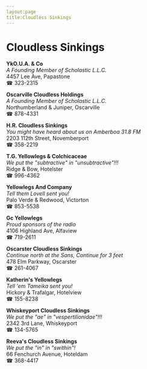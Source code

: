 ```yaml
---
layout:page
title:Cloudless Sinkings
---
```

# Cloudless Sinkings

**YkO.U.A. & Co**  
_A Founding Member of Scholastic L.L.C._  
4457 Lee Ave, Papastone  
☎ 323-2315



**Oscarville Cloudless Holdings**  
_A Founding Member of Scholastic L.L.C._  
Northumberland & Juniper, Oscarville  
☎ 878-4331



**H.R. Cloudless Sinkings**  
_You might have heard about us on Amberboa 31.8 FM_  
2203 112th Street, Novemberport  
☎ 358-2219



**T.G. Yellowlegs & Colchicaceae**  
_We put the "subtractive" in "unsubtractive"!!!_  
Ridge & Bow, Hotelster  
☎ 996-4362



**Yellowlegs And Company**  
_Tell them Lovell sent you!_  
Palo Verde & Redwood, Victorton  
☎ 853-5538



**Gc Yellowlegs**  
_Proud sponsors of the radio_  
4106 Highland Ave, Alfaview  
☎ 719-2611



**Oscarster Cloudless Sinkings**  
_Continue north at the Sans, Continue for 3 feet_  
478 Elm Parkway, Oscarster  
☎ 261-4067



**Katherin's Yellowlegs**  
_Tell 'em Tameika sent you!_  
Hickory & Trafalgar, Hotelview  
☎ 155-8238



**Whiskeyport Cloudless Sinkings**  
_We put the "ae" in "vespertilionidae"!!!_  
2342 3rd Lane, Whiskeyport  
☎ 134-5765



**Reeva's Cloudless Sinkings**  
_We put the "in" in "swithin"!_  
66 Fenchurch Avenue, Hoteldam  
☎ 368-4417



